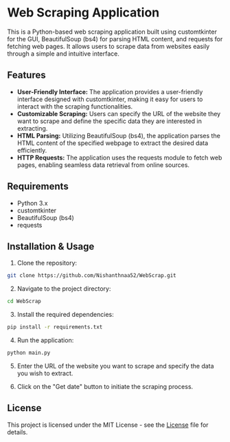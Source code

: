 # Web Scraping Application

This is a Python-based web scraping application built using customtkinter for the GUI, BeautifulSoup (bs4) for parsing HTML content, and requests for fetching web pages. It allows users to scrape data from websites easily through a simple and intuitive interface.


## Features

- **User-Friendly Interface:** The application provides a user-friendly interface designed with customtkinter, making it easy for users to interact with the scraping functionalities.
- **Customizable Scraping:** Users can specify the URL of the website they want to scrape and define the specific data they are interested in extracting.
- **HTML Parsing:** Utilizing BeautifulSoup (bs4), the application parses the HTML content of the specified webpage to extract the desired data efficiently.
- **HTTP Requests:** The application uses the requests module to fetch web pages, enabling seamless data retrieval from online sources.

## Requirements

- Python 3.x
- customtkinter
- BeautifulSoup (bs4)
- requests

## Installation & Usage
1. Clone the repository:

```bash
git clone https://github.com/Nishanthnaa52/WebScrap.git
```

2. Navigate to the project directory:

```bash
cd WebScrap
```

3. Install the required dependencies:

```bash
pip install -r requirements.txt
```

4. Run the application:

```bash
python main.py
```
5. Enter the URL of the website you want to scrape and specify the data you wish to extract.

6. Click on the "Get date" button to initiate the scraping process.

## License

This project is licensed under the MIT License - see the [License](https://github.com/Nishanthnaa52/WebScrap/blob/main/LICENSE) file for details.





